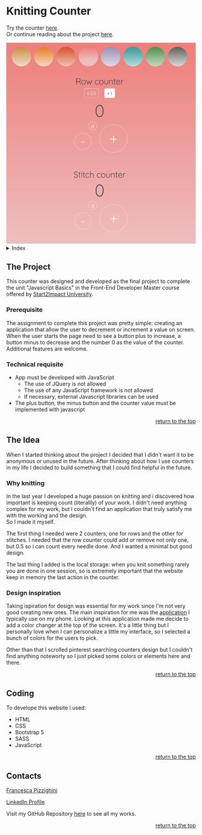 <!-- reference for coming back to the top -->
<a id="top"></a>

# Knitting Counter
Try the counter <a href= "https://francesca-pizzighini.github.io/KnittingCounter/">here</a>.
<br>
Or continue reading about the project <a href= "#the-project">here</a>.

<img src="assets/img/project-screenshot.png" alt="this image is a screenshot of the website">

<details>
    <summary>Index</summary>
    <ol>
        <li>
            <a href="#the-project">The Project</a>
            <ul>
                <li><a href="#prerequisite">Prerequisite</a></li>
                <li><a href="#technical-requisite">Technical requisite</a></li>
            </ul>
        </li>
    <!-- -->
        <li>
            <a href="#the-idea">The Idea</a>
            <ul>
                <li><a href="#why-knitting">Why knitting?</a></li>
                <li><a href="#design-inspiration">Design inspiration</a></li>
            </ul>
        </li>
    <!--  -->
        <li>
            <a href="#coding">Coding</a>
        </li>
        <li><a href="#contacts">Contacts</a></li>
    </ol>
</details>

## The Project
This counter was designed and developed as the final project to complete the unit "Javascript Basics" in the Front-End Developer Master course offered by [Start2Impact University](https://www.start2impact.it).

### Prerequisite
The assignment to complete this project was pretty simple: creating an application that allow the user to decrement or increment a value on screen. 
When the user starts the page need to see a button plus to increase, a button minus to decrease and the number 0 as the value of the counter.
<br>
Additional features are welcome.

### Technical requisite
- App must be developed with JavaScript
    - The use of JQuery is not allowed
    - The use of any JavaScript framework is not allowed
    - If necessary, external Javascript libraries can be used
- The plus button, the minus button and the counter value must be implemented with javascript
<p align="right"><a href="#top">return to the top</a></p>


## The Idea
When I started thinking about the project I decided that I didn't want it to be anonymous or unused in the future. After thinking about how I use counters in my life I decided to build something that I could find helpful in the future.

### Why knitting
In the last year I developed a huge passion on knitting and i discovered how important is keeping count (literallly) of your work. I didn't need anything complex for my work, but I couldn't find an application that truly satisfy me with the working and the design.
<br>
So I made it myself.

The first thing I needed were 2 counters, one for rows and the other for stitches.
I needed that the row counter could add or remove not only one, but 0.5 so i can count every needle done.
And I wanted a minimal but good design.

The last thing I added is the local storage: when you knit something rarely you are done in one session, so is extremely important that the website keep in memory the last action in the counter. 

### Design inspiration
Taking ispiration for design was essential for my work since I'm not very good creating new ones.
The main inspiration for me was the [application](https://apps.apple.com/us/app/counter/id478557426) I typically use on my phone.
Looking at this application made me decide to add a color changer at the top of the screen. It's a little thing but I personally love when I can personalize a little my interface, so I selected a bunch of colors for the users to pick.

Other than that I scrolled pinterest searching counters design but I couldn't find anything noteworty so I just picked some colors or elements here and there.
<p align="right"><a href="#top">return to the top</a></p>


## Coding
To develope this website I used:
- HTML
- CSS
- Bootstrap 5
- SASS
- JavaScript

<p align="right"><a href="#top">return to the top</a></p>


## Contacts
<a href= "https://francesca-pizzighini.github.io/Portfolio/projects.html">Francesca Pizzighini</a>

<a href= "https://www.linkedin.com/in/francesca-pizzighini-20b4061b0">LinkedIn Profile</a>

Visit my GitHub Repository [here](https://github.com/francesca-pizzighini) to see all my works.

<p align="right"><a href="#top">return to the top</a></p>
